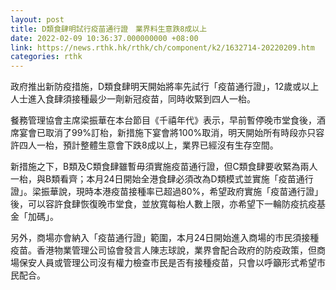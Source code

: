 ```yaml
---
layout: post
title: D類食肆明試行疫苗通行證　業界料生意跌8成以上
date: 2022-02-09 10:36:37.000000000 +08:00
link: https://news.rthk.hk/rthk/ch/component/k2/1632714-20220209.htm
categories: rthk
---
```


政府推出新防疫措施，D類食肆明天開始將率先試行「疫苗通行證」，12歲或以上人士進入食肆須接種最少一劑新冠疫苗，同時收緊到四人一枱。

餐務管理協會主席梁振華在本台節目《千禧年代》表示，早前暫停晚市堂食後，酒席宴會已取消了99%訂枱，新措施下宴會將100%取消，明天開始所有時段亦只容許四人一枱，預計整體生意會下跌8成以上，業界已經沒有生存空間。

新措施之下，B類及C類食肆雖暫毋須實施疫苗通行證，但C類食肆要收緊為兩人一枱，與B類看齊；本月24日開始全港食肆必須改為D類模式並實施「疫苗通行證」。梁振華說，現時本港疫苗接種率已超過80%，希望政府實施「疫苗通行證」後，可以容許食肆恢復晚市堂食，並放寬每枱人數上限，亦希望下一輪防疫抗疫基金「加碼」。

另外，商場亦會納入「疫苗通行證」範圍，本月24日開始進入商場的市民須接種疫苗。香港物業管理公司協會發言人陳志球說，業界會配合政府的防疫政策，但商場保安人員或管理公司沒有權力檢查市民是否有接種疫苗，只會以呼籲形式希望市民配合。
